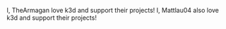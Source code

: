 I, TheArmagan love k3d and support their projects!
I, Mattlau04 also love k3d and support their projects!

